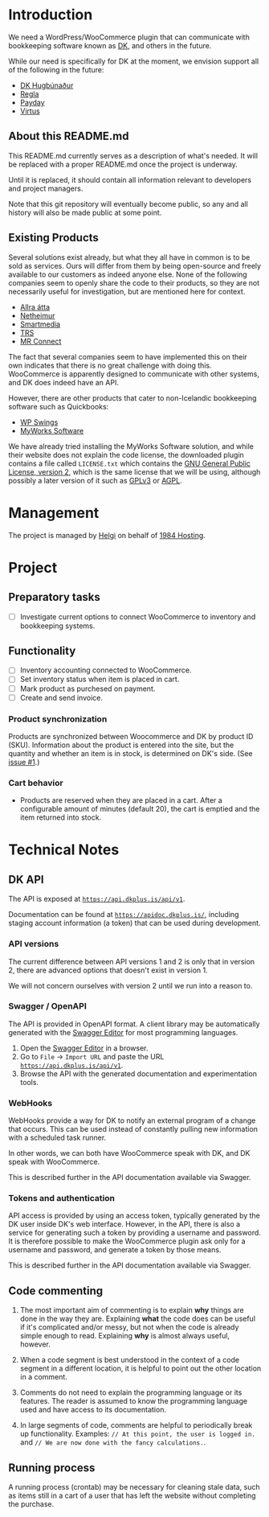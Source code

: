 # Introduction

We need a WordPress/WooCommerce plugin that can communicate with bookkeeping software known as [DK](https://dk.is/), and others in the future.

While our need is specifically for DK at the moment, we envision support all of the following in the future:

* [DK Hugbúnaður](https://dk.is/)
* [Regla](https://www.regla.is/)
* [Payday](https://payday.is/)
* [Virtus](https://virtus.is/)

## About this README.md

This README.md currently serves as a description of what's needed. It will be replaced with a proper README.md once the project is underway.

Until it is replaced, it should contain all information relevant to developers and project managers.

Note that this git repository will eventually become public, so any and all history will also be made public at some point.

## Existing Products

Several solutions exist already, but what they all have in common is to be sold as services. Ours will differ from them by being open-source and freely available to our customers as indeed anyone else. None of the following companies seem to openly share the code to their products, so they are not necessarily useful for investigation, but are mentioned here for context.

* [Allra átta](https://www.8.is/netverslun/)
* [Netheimur](https://www.netheimur.is/lausnirnar/dkwoo/)
* [Smartmedia](https://smartmedia.is/bokhaldstenging-birgdartenging-woocommerce/)
* [TRS](https://www.trs.is/veflausnir/serforritun/)
* [MR Connect](https://www.mrconnect.is/)

The fact that several companies seem to have implemented this on their own indicates that there is no great challenge with doing this. WooCommerce is apparently designed to communicate with other systems, and DK does indeed have an API.

However, there are other products that cater to non-Icelandic bookkeeping software such as Quickbooks:

* [WP Swings](https://woocommerce.com/products/integration-with-quickbooks/)
* [MyWorks Software](https://myworks.software/integrations/woocommerce-quickbooks-sync/)

We have already tried installing the MyWorks Software solution, and while their website does not explain the code license, the downloaded plugin contains a file called `LICENSE.txt` which contains the [GNU General Public License, version 2](https://www.gnu.org/licenses/old-licenses/gpl-2.0.html), which is the same license that we will be using, although possibly a later version of it such as [GPLv3](https://www.gnu.org/licenses/gpl-3.0.html) or [AGPL](https://www.gnu.org/licenses/agpl-3.0.en.html).

# Management

The project is managed by [Helgi](mailto:helgi@1984.is) on behalf of [1984 Hosting](https://1984.hosting/).

# Project

## Preparatory tasks

- [ ] Investigate current options to connect WooCommerce to inventory and bookkeeping systems.

## Functionality

- [ ] Inventory accounting connected to WooCommerce.
- [ ] Set inventory status when item is placed in cart.
- [ ] Mark product as purchesed on payment.
- [ ] Create and send invoice.

### Product synchronization

Products are synchronized between Woocommerce and DK by product ID (SKU). Information about the product is entered into the site, but the quantity and whether an item is in stock, is determined on DK's side. (See [issue #1](https://github.com/1984hosting/woocoo/issues/1).)

### Cart behavior

* Products are reserved when they are placed in a cart. After a configurable amount of minutes (default 20), the cart is emptied and the item returned into stock.

# Technical Notes

## DK API

The API is exposed at [`https://api.dkplus.is/api/v1`](https://api.dkplus.is/api/v1).

Documentation can be found at [`https://apidoc.dkplus.is/`](https://apidoc.dkplus.is/), including staging account information (a token) that can be used during development.

### API versions

The current difference between API versions 1 and 2 is only that in version 2, there are advanced options that doesn't exist in version 1.

We will not concern ourselves with version 2 until we run into a reason to.

### Swagger / OpenAPI

The API is provided in OpenAPI format. A client library may be automatically generated with the [Swagger Editor](https://editor.swagger.io) for most programming languages.

1. Open the [Swagger Editor](https://editor.swagger.io) in a browser.
2. Go to `File` -> `Import URL` and paste the URL [`https://api.dkplus.is/api/v1`](https://api.dkplus.is/api/v1).
3. Browse the API with the generated documentation and experimentation tools.

### WebHooks

WebHooks provide a way for DK to notify an external program of a change that occurs. This can be used instead of constantly pulling new information with a scheduled task runner.

In other words, we can both have WooCommerce speak with DK, and DK speak with WooCommerce.

This is described further in the API documentation available via Swagger.

### Tokens and authentication

API access is provided by using an access token, typically generated by the DK user inside DK's web interface. However, in the API, there is also a service for generating such a token by providing a username and password. It is therefore possible to make the WooCommerce plugin ask only for a username and password, and generate a token by those means.

This is described further in the API documentation available via Swagger.

## Code commenting

1. The most important aim of commenting is to explain **why** things are done in the way they are. Explaining **what** the code does can be useful if it's complicated and/or messy, but not when the code is already simple enough to read. Explaining **why** is almost always useful, however.

2. When a code segment is best understood in the context of a code segment in a different location, it is helpful to point out the other location in a comment.

3. Comments do not need to explain the programming language or its features. The reader is assumed to know the programming language used and have access to its documentation.

4. In large segments of code, comments are helpful to periodically break up functionality. Examples: `// At this point, the user is logged in.` and `// We are now done with the fancy calculations.`.

## Running process

A running process (crontab) may be necessary for cleaning stale data, such as items still in a cart of a user that has left the website without completing the purchase.
